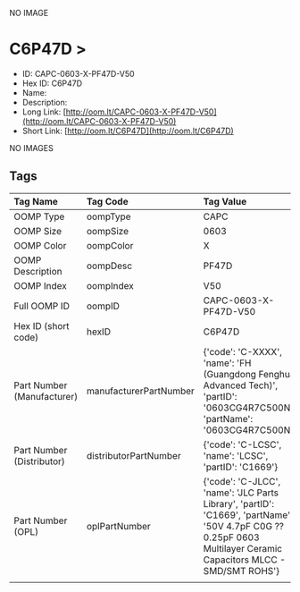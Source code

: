 


  
NO IMAGE  
# C6P47D > 

- ID: CAPC-0603-X-PF47D-V50
- Hex ID: C6P47D
- Name: 
- Description: 
- Long Link: [http://oom.lt/CAPC-0603-X-PF47D-V50](http://oom.lt/CAPC-0603-X-PF47D-V50)
- Short Link: [http://oom.lt/C6P47D](http://oom.lt/C6P47D)
  
NO IMAGES  
## Tags
  

|Tag Name|Tag Code|Tag Value|
| :--- | :--- | :--- |
|OOMP Type|oompType|CAPC|
|OOMP Size|oompSize|0603|
|OOMP Color|oompColor|X|
|OOMP Description|oompDesc|PF47D|
|OOMP Index|oompIndex|V50|
|Full OOMP ID|oompID|CAPC-0603-X-PF47D-V50|
|Hex ID (short code)|hexID|C6P47D|
|Part Number (Manufacturer)|manufacturerPartNumber|{'code': 'C-XXXX', 'name': 'FH (Guangdong Fenghua Advanced Tech)', 'partID': '0603CG4R7C500NT', 'partName': '0603CG4R7C500NT'}|
|Part Number (Distributor)|distributorPartNumber|{'code': 'C-LCSC', 'name': 'LCSC', 'partID': 'C1669'}|
|Part Number (OPL)|oplPartNumber|{'code': 'C-JLCC', 'name': 'JLC Parts Library', 'partID': 'C1669', 'partName': '50V 4.7pF C0G ??0.25pF 0603  Multilayer Ceramic Capacitors MLCC - SMD/SMT ROHS'}|
||||
